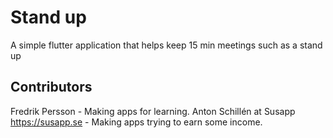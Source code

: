 # Stand up

A simple flutter application that helps keep 15 min meetings such as a stand up

## Contributors
Fredrik Persson - Making apps for learning.
Anton Schillén at Susapp https://susapp.se -  Making apps trying to earn some income.

